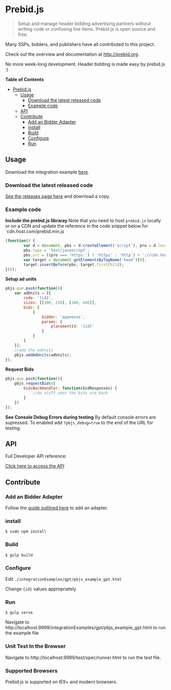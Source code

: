 Prebid.js
========

> Setup and manage header bidding advertising partners without writing code or confusing line items. Prebid.js is open source and free.

Many SSPs, bidders, and publishers have all contributed to this project. 

Check out the overview and documentation at http://prebid.org. 

No more week-long development. Header bidding is made easy by prebid.js :)

**Table of Contents** 

- [Prebid.js](#)
    - [Usage](#usage)
        - [Download the latest released code](#download-the-latest-released-code)
        - [Example code](#example-code)
    - [API](#api)
    - [Contribute](#contribute)
        - [Add an Bidder Adapter](#add-an-bidder-adapter)
        - [install](#install)
        - [Build](#build)
        - [Configure](#configure)
        - [Run](#run)

    
Usage
----------
Download the integration example [here](https://github.com/prebid/Prebid.js/blob/master/integrationExamples/gpt/pbjs_example_gpt.html). 

### Download the latest released code ###
[See the releases page here](https://github.com/prebid/Prebid.js/releases) and download a copy.

### Example code ###

**Include the prebid.js libraray**
Note that you need to host `prebid.js` locally or on a CDN and update the reference in the code snippet below for `cdn.host.com/prebid.min.js
```javascript
(function() {
        var d = document, pbs = d.createElement('script'), pro = d.location.protocol;
        pbs.type = 'text/javascript';
        pbs.src = ((pro === 'https:') ? 'https' : 'http') + '://cdn.host.com/prebid.min.js';
        var target = document.getElementsByTagName('head')[0];
        target.insertBefore(pbs, target.firstChild);
})();
```

**Setup ad units**
```javascript
pbjs.que.push(function(){
    var adUnits = [{
        code: '{id}',
        sizes: [[300, 250], [300, 600]],
        bids: [
            {
                bidder: 'appnexus',
                params: {
                    placementId: '{id}'
                }
            }
        ]
    }];
    //add the adUnits
    pbjs.addAdUnits(adUnits);
});
```

**Request Bids**
```javascript
pbjs.que.push(function(){
    pbjs.requestBids({
        bidsBackHandler: function(bidResponses) {
            //do stuff when the bids are back
        }
    })
});
```

**See Console Debug Errors during testing**
By default console errors are supressed. To enabled add `?pbjs_debug=true` to the end of the URL for testing. 

API
----------
Full Developer API reference:

[Click here to access the API](http://prebid.org/dev-docs/publisher-api-reference.html)

Contribute
----------

### Add an Bidder Adapter ###
Follow the [guide outlined here](http://prebid.org/dev-docs/bidder-adaptor.html) to add an adapter. 

### install ###
    $ sudo npm install

### Build ###
    $ gulp build

### Configure ###
Edit `./integrationExamples/gpt/pbjs_example_gpt.html`

Change `{id}` values appropriately 
    
### Run ###

    $ gulp serve

Navigate to http://localhost:9999/integrationExamples/gpt/pbjs_example_gpt.html to run the example file

### Unit Test In the Browser ###

Navigate to http://localhost:9999/test/spec/runner.html to run the test file.

### Supported Browsers ###
Prebid.js is supported on IE9+ and modern browsers.

